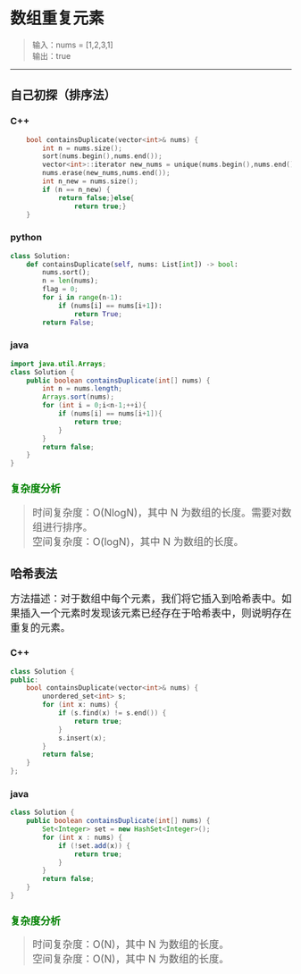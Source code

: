 # 数组重复元素
> 输入：nums = [1,2,3,1]<br />
> 输出：true
***
## 自己初探（排序法）
### C++
~~~ c++
    bool containsDuplicate(vector<int>& nums) {
        int n = nums.size();
        sort(nums.begin(),nums.end());
        vector<int>::iterator new_nums = unique(nums.begin(),nums.end());
        nums.erase(new_nums,nums.end());
        int n_new = nums.size();
        if (n == n_new) {
            return false;}else{
                return true;} 
    }
~~~
### python
~~~ python
class Solution:
    def containsDuplicate(self, nums: List[int]) -> bool:
        nums.sort();
        n = len(nums);
        flag = 0;
        for i in range(n-1):
            if (nums[i] == nums[i+1]):
                return True;
        return False;
~~~
### java
~~~ java
import java.util.Arrays;
class Solution {
    public boolean containsDuplicate(int[] nums) {
        int n = nums.length;
        Arrays.sort(nums);
        for (int i = 0;i<n-1;++i){
            if (nums[i] == nums[i+1]){
                return true;
            }
        }
        return false;
    }
}
~~~
### <font size = '4'> <font style="color: green;">复杂度分析</font></font><br />
> <font size='4'>时间复杂度：O(Nlog⁡N)，其中 N 为数组的长度。需要对数组进行排序。<br />
> 空间复杂度：O(log⁡N)，其中 N 为数组的长度。</font>

## 哈希表法
<font size = '4'>方法描述：对于数组中每个元素，我们将它插入到哈希表中。如果插入一个元素时发现该元素已经存在于哈希表中，则说明存在重复的元素。</font><br />
### C++
~~~ c++
class Solution {
public:
    bool containsDuplicate(vector<int>& nums) {
        unordered_set<int> s;
        for (int x: nums) {
            if (s.find(x) != s.end()) {
                return true;
            }
            s.insert(x);
        }
        return false;
    }
};
~~~
### java
~~~ java
class Solution {
    public boolean containsDuplicate(int[] nums) {
        Set<Integer> set = new HashSet<Integer>();
        for (int x : nums) {
            if (!set.add(x)) {
                return true;
            }
        }
        return false;
    }
}
~~~
### <font size = '4'> <font style="color: green;">复杂度分析</font></font><br />
> <font size='4'>时间复杂度：O(N)，其中 N 为数组的长度。<br />
> 空间复杂度：O(N)，其中 N 为数组的长度。</font>